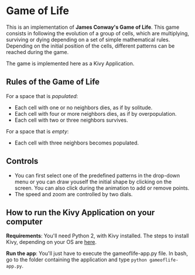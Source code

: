# Game of Life

This is an implementation of **James Conway's Game of Life**. This game consists in following the evolution of a group of cells, which are multiplying, surviving or dying depending on a set of simple mathematical rules. Depending on the initial position of the cells, different patterns can be reached during the game.

The game is implemented here as a Kivy Application.

## Rules of the Game of Life

For a space that is *populated*:
- Each cell with one or no neighbors dies, as if by solitude.
- Each cell with four or more neighbors dies, as if by overpopulation.
- Each cell with two or three neighbors survives.

For a space that is *empty*:
- Each cell with three neighbors becomes populated.

## Controls

- You can first select one of the predefined patterns in the drop-down menu or you can draw youself the initial shape by clicking on the screen. You can also click during the animation to add or remove points.
- The speed and zoom are controlled by two dials.

## How to run the Kivy Application on your computer

**Requirements**: You'll need Python 2, with Kivy installed. The steps to install Kivy, depending on your OS are [here](https://kivy.org/docs/installation/installation.html).

**Run the app**: You'll just have to execute the gameoflife-app.py file. In bash, go to the folder containing the application and type `python gameoflife-app.py`.